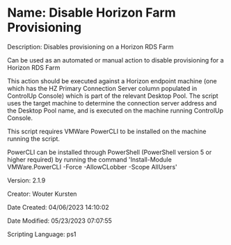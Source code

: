 ﻿# Name: Disable Horizon Farm Provisioning

Description: Disables provisioning on a Horizon RDS Farm

Can be used as an automated or manual action to disable provisioning for a Horizon RDS Farm

This action should be executed against a Horizon endpoint machine (one which has the HZ Primary Connection Server column populated in ControlUp Console) which is part of the relevant Desktop Pool. The script uses the target machine to determine the connection server address and the Desktop Pool name, and is executed on the machine running ControlUp Console.

This script requires VMWare PowerCLI to be installed on the machine running the script.

PowerCLI can be installed through PowerShell (PowerShell version 5 or higher required) by running the command 'Install-Module VMWare.PowerCLI -Force -AllowCLobber -Scope AllUsers'

Version: 2.1.9

Creator: Wouter Kursten

Date Created: 04/06/2023 14:10:02

Date Modified: 05/23/2023 07:07:55

Scripting Language: ps1


